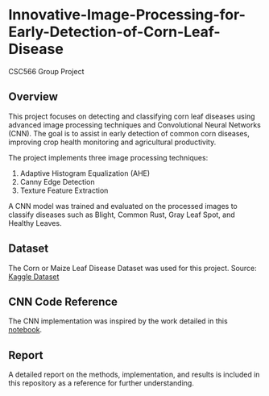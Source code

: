 # Innovative-Image-Processing-for-Early-Detection-of-Corn-Leaf-Disease
CSC566 Group Project

## Overview
This project focuses on detecting and classifying corn leaf diseases using advanced image processing techniques and Convolutional Neural Networks (CNN). The goal is to assist in early detection of common corn diseases, improving crop health monitoring and agricultural productivity.

The project implements three image processing techniques:
1. Adaptive Histogram Equalization (AHE)
2. Canny Edge Detection
3. Texture Feature Extraction

A CNN model was trained and evaluated on the processed images to classify diseases such as Blight, Common Rust, Gray Leaf Spot, and Healthy Leaves.

## Dataset
The Corn or Maize Leaf Disease Dataset was used for this project.
Source: [Kaggle Dataset](https://www.kaggle.com/datasets/smaranjitghose/corn-or-maize-leaf-disease-dataset/data)

## CNN Code Reference
The CNN implementation was inspired by the work detailed in this [notebook](https://www.kaggle.com/code/mdismielhossenabir/corn-or-maize-leaf-disease).

## Report
A detailed report on the methods, implementation, and results is included in this repository as a reference for further understanding.
